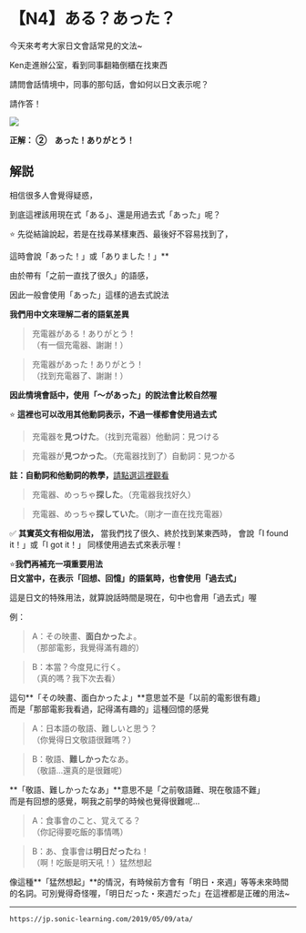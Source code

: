 # 【N4】ある？あった？

今天來考考大家日文會話常見的文法~  
  
Ken走進辦公室，看到同事翻箱倒櫃在找東西  
  
請問會話情境中，同事的那句話，會如何以日文表示呢？  
  
請作答！  
  
![](https://kazukichu.files.wordpress.com/2020/10/20-1006-2.png?w=468)
  
  
**正解：** **②　あった！ありがとう！**  
  
## 解説  

相信很多人會覺得疑惑，  
  
到底這裡該用現在式「ある」、還是用過去式「あった」呢？   
  
⭐ 先從結論說起，若是在找尋某樣東西、最後好不容易找到了，  
  
這時會說「あった！」或「ありました！」**  
  
由於帶有「之前一直找了很久」的語感，  
  
因此一般會使用「あった」這樣的過去式說法  
  
  
  
  
**我們用中文來理解二者的語氣差異**  
  
  
>充電器がある！ありがとう！    
（有一個充電器、謝謝！）  
  
>充電器があった！ありがとう！    
（找到充電器了、謝謝！）    
  
  
 **因此情境會話中，使用「～があった」的說法會比較自然喔**  
  
  
  
  
⭐ **這裡也可以改用其他動詞表示，不過一樣都會使用過去式**  
  
  
  
> 充電器を**見つけた**。（找到充電器）他動詞：見つける  
  
>充電器が**見つかった**。（充電器找到了）自動詞：見つかる  
  
**註：自動詞和他動詞的教學，**[請點選這裡觀看](https://jp.sonic-learning.com/2010/10/24/g42/)  
  
  
  
>充電器、めっちゃ**探した**。（充電器我找好久）  
  
>充電器、めっちゃ**探していた**。（剛才一直在找充電器）  
  
  
  
  
  
✅ **其實英文有相似用法，**  當我們找了很久、終於找到某東西時，  會說「I found it！」或「I got it！」  同樣使用過去式來表示喔！  
  
⭐**我們再補充一項重要用法   
日文當中，在表示「回想、回憶」的語氣時，也會使用「過去式」**  
  
這是日文的特殊用法，就算說話時間是現在，句中也會用「過去式」喔  

例：    
  
>A：その映畫、**面白かった**よ。    
（那部電影，我覺得滿有趣的）  
  
>B：本當？今度見に行く。    
（真的嗎？我下次去看）  
  
這句**「その映畫、面白かったよ」**意思並不是「以前的電影很有趣」  
而是「那部電影我看過，記得滿有趣的」這種回憶的感覺  
  
  
  
  
>A：日本語の敬語、難しいと思う？    
（你覺得日文敬語很難嗎？）  
  
>B：敬語、**難しかった**なあ。    
（敬語…還真的是很難呢）  
  
**「敬語、難しかったなあ」**意思不是「之前敬語難、現在敬語不難」  
而是有回想的感覺，啊我之前學的時候也覺得很難呢…  
  
  
  
  
  
>A：食事會のこと、覚えてる？    
（你記得要吃飯的事情嗎）  
  
>B：あ、食事會は**明日だった**ね！    
（啊！吃飯是明天吼！）猛然想起  
  
像這種**「猛然想起」**的情況，有時候前方會有「明日・來週」等等未來時間的名詞。可別覺得奇怪喔，「明日だった・來週だった」在這裡都是正確的用法~

---
`https://jp.sonic-learning.com/2019/05/09/ata/`